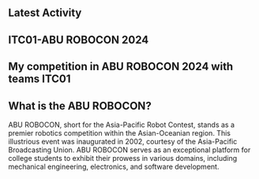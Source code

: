 ## Latest Activity
##   ITC01-ABU ROBOCON 2024
##   My competition in ABU ROBOCON 2024 with teams ITC01


##   What is the ABU ROBOCON?

ABU ROBOCON, short for the Asia-Pacific Robot Contest, stands as a premier robotics competition within the Asian-Oceanian region. This illustrious event was inaugurated in 2002, courtesy of the Asia-Pacific Broadcasting Union. ABU ROBOCON serves as an exceptional platform for college students to exhibit their prowess in various domains, including mechanical engineering, electronics, and software development.
